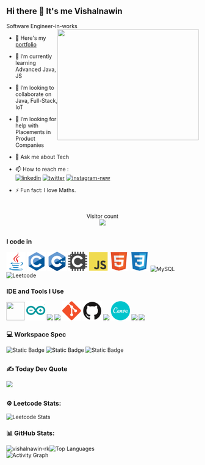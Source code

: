 ## Hi there 👋 It's me Vishalnawin

Software Engineer-in-works
<img align="right" width="370" height="290" src="https://github-production-user-asset-6210df.s3.amazonaws.com/74038190/240906093-9be4d344-6782-461a-b5a6-32a07bf7b34e.gif">
- 🔭 Here's my [portfolio](https://vishalnawinrk.netlify.app/)                                                 
- 🌱 I’m currently learning Advanced Java, JS
- 👯 I’m looking to collaborate on Java, Full-Stack, IoT
- 🤔 I’m looking for help with Placements in Product Companies
- 💬 Ask me about Tech
- 📫 How to reach me :
<br /> [<img width="50" height="50" src="https://img.icons8.com/avantgarde/100/linkedin.png" alt="linkedin"/>](https://www.linkedin.com/in/vishalnawinrk/)
 [<img width="50" height="50" src="https://img.icons8.com/papercut/120/twitter.png" alt="twitter" alt="twitterx--v1/" alt="twitterx--v1"/>](https://x.com/vishalnawinrk/)
[<img width="50" height="50" src="https://img.icons8.com/papercut/120/instagram-new.png" alt="instagram-new"/>](https://www.instagram.com/__j.a.x.t.o.n__/)

- ⚡ Fun fact: I love Maths.
<br>
<p align="center">
   Visitor count<br>
  <img src="https://profile-counter.glitch.me/vishalnawin-rk/count.svg" />
</p>

<h2 align="center"> </h2>
<p align="left">

### I code in
<div >
  <img src="https://github.com/devicons/devicon/blob/v2.15.1/icons/java/java-original.svg" width="50" title="Java" alt="Java" />
  <img src="https://github.com/devicons/devicon/blob/v2.15.1/icons/c/c-original.svg" width="50" title="C" alt="C" />
  <img src="https://github.com/devicons/devicon/blob/v2.15.1/icons/cplusplus/cplusplus-original.svg" width="50" title="C++" alt="C++" />
  <img src="https://github.com/devicons/devicon/blob/v2.15.1/icons/embeddedc/embeddedc-plain.svg" width="50" title="EmbeddedC" alt="EmbeddedC" />
  <img src="https://github.com/devicons/devicon/blob/v2.15.1/icons/javascript/javascript-original.svg" width="50" title="JavaScript" alt="JavaScript" />
  <img src="https://github.com/devicons/devicon/blob/v2.15.1/icons/html5/html5-original.svg" width="50" title="HTML5" alt="HTML5" />
  <img src="https://github.com/devicons/devicon/blob/v2.15.1/icons/css3/css3-original.svg" width="50" title="CSS3" alt="CSS3" />
  <img src="https://cdn.jsdelivr.net/gh/devicons/devicon@latest/icons/mysql/mysql-original-wordmark.svg" width="50" title="MySQL" alt="MySQL" />
  <img src="https://cdn.iconscout.com/icon/free/png-512/free-leetcode-3521542-2944960.png" height="48" width="48" title="Leetcode" alt="Leetcode" />
</div>

 
### IDE and Tools I Use

<div>
  <img src="https://cdn.jsdelivr.net/gh/devicons/devicon@latest/icons/vscode/vscode-original.svg" width="48" height="48"/>
    <img src="https://github.com/devicons/devicon/blob/v2.15.1/icons/arduino/arduino-original.svg" width="50" />
  <img src="https://cdn.jsdelivr.net/gh/devicons/devicon@latest/icons/intellij/intellij-original.svg" width="50" />
  <img src="https://cdn.jsdelivr.net/gh/devicons/devicon@latest/icons/eclipse/eclipse-original.svg" width="50" />
  <img src="https://github.com/devicons/devicon/blob/v2.15.1/icons/git/git-original.svg" width="50" />
  <img src="https://github.com/devicons/devicon/blob/v2.15.1/icons/github/github-original.svg" width="50" />
  <img src="https://cdn.jsdelivr.net/gh/devicons/devicon@latest/icons/photoshop/photoshop-original.svg" width="50"  />
  <img src="https://github.com/devicons/devicon/blob/v2.15.1/icons/canva/canva-original.svg" width="50" />
  <img height="50" src="https://img.shields.io/badge/Netlify-00C7B7?style=for-the-badge&logo=netlify&logoColor=white"/>
  <img height="50" src="https://img.shields.io/badge/Proteus-1c79b3?style=for-the-badge&logo=proteus&logoColor=white"/>
  
</div>

### 💻 Workspace Spec
<img alt="Static Badge" src="https://img.shields.io/badge/Asus-Rog_Strix-ED1C24%3Flogo%3DColor%3Dwhite?style=for-the-badge&logo=Asus&logoColor=white&color=%23f00000"> <img alt="Static Badge" src="https://img.shields.io/badge/NVIDIA-RTX3050-76B900?style=for-the-badge&logo=nvidia&logoColor=white">
 <img alt="Static Badge" src="https://img.shields.io/badge/AMD-Ryzen_7_4800H-ED1C24?style=for-the-badge&logo=amd&logoColor=white&color=%23f00000">

<h2 align="center"> </h2>
<p align="left">

### ✍️ Today Dev Quote
 ![](https://quotes-github-readme.vercel.app/api?type=horizontal&theme=radical)

<h2 align="center"> </h2>
<p align="left">
   
### ⚙️ Leetcode Stats:
![Leetcode Stats](https://leetcard.jacoblin.cool/vishalnawinrk?theme=dark&ext=heatmap)

### 📊 GitHub Stats:
<div>
  <div style="display: flex;">
    <img src="https://github-readme-stats-sigma-five.vercel.app/api?username=vishalnawin-rk&layout=compact&theme=vision-friendly-dark&hide_border=false" alt="vishalnawin-rk"/>
    <img src="https://github-readme-stats-sigma-five.vercel.app/api/top-langs/?username=vishalnawin-rk&layout=compact&hide_border=true&bg_color=000000&title_color=f1a600&text_color=ffffff&count_private=true" alt="Top Languages"/>
  </div>
  <div>
    <img src="https://github-readme-activity-graph.vercel.app/graph?username=vishalnawin-rk&bg_color=000000&color=ffffff&line=ffea00&point=ff0000&area=true&hide_border=true" alt="Activity Graph" />
  </div>
</div>





